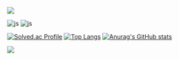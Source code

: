 <img src="https://capsule-render.vercel.app/api?type=waving&color=B0BCE6&height=150&section=header" />

![js](https://img.shields.io/badge/JavaScript-F7DF1E?style=for-the-badge&logo=JavaScript&logoColor=white)
![js](https://img.shields.io/badge/C%23-239120?style=for-the-badge&logo=c-sharp&logoColor=white)


[![Solved.ac Profile](http://mazassumnida.wtf/api/v2/generate_badge?boj=tndyd83)](https://solved.ac/tndyd83/)
[![Top Langs](https://github-readme-stats.vercel.app/api/top-langs/?username=chinoel)](https://github.com/anuraghazra/github-readme-stats)
[![Anurag's GitHub stats](https://github-readme-stats.vercel.app/api?username=chinoel)](https://github.com/anuraghazra/github-readme-stats)


<img src="https://capsule-render.vercel.app/api?type=waving&color=B0BCE6&height=150&section=footer" />
